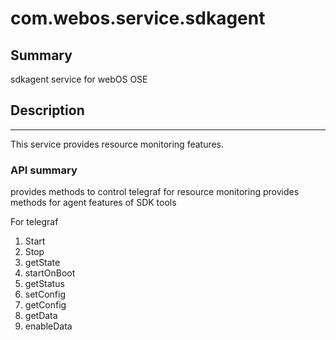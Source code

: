 # com.webos.service.sdkagent

Summary
-------
sdkagent service for webOS OSE

## Description
-----------
This service provides resource monitoring features.

### API summary

provides methods to control telegraf for resource monitoring
provides methods for agent features of SDK tools

For telegraf
1. Start
2. Stop
3. getState
4. startOnBoot
5. getStatus
6. setConfig
7. getConfig
8. getData
9. enableData
